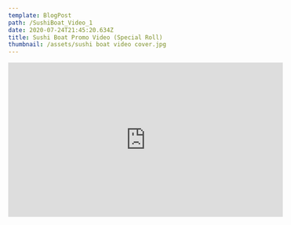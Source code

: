 ```yaml
---
template: BlogPost
path: /SushiBoat_Video_1
date: 2020-07-24T21:45:20.634Z
title: Sushi Boat Promo Video (Special Roll)
thumbnail: /assets/sushi boat video cover.jpg
---
```

<div class="iframe-container">

<center><iframe width="560" height="315" src="https://www.youtube.com/embed/eKY8czpLZcE" frameborder="0" allow="accelerometer; autoplay; encrypted-media; gyroscope; picture-in-picture" allowfullscreen></iframe></center>

</div>
